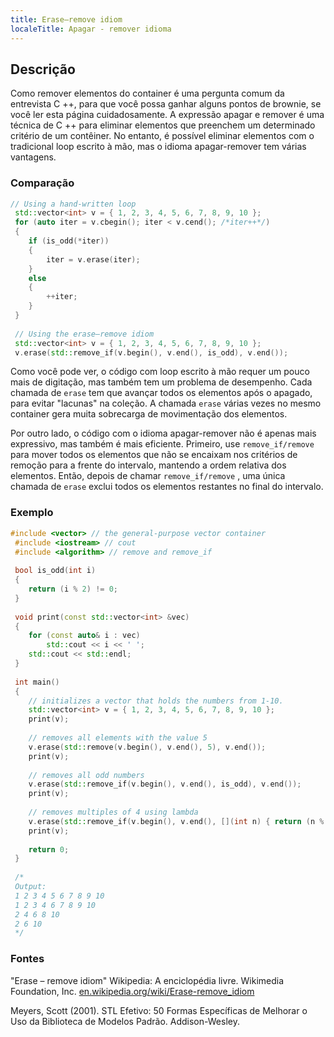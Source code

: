 ```yaml
---
title: Erase–remove idiom
localeTitle: Apagar - remover idioma
---
```

## Descrição

Como remover elementos do container é uma pergunta comum da entrevista C ++, para que você possa ganhar alguns pontos de brownie, se você ler esta página cuidadosamente. A expressão apagar e remover é uma técnica de C ++ para eliminar elementos que preenchem um determinado critério de um contêiner. No entanto, é possível eliminar elementos com o tradicional loop escrito à mão, mas o idioma apagar-remover tem várias vantagens.

### Comparação

```cpp
// Using a hand-written loop 
 std::vector<int> v = { 1, 2, 3, 4, 5, 6, 7, 8, 9, 10 }; 
 for (auto iter = v.cbegin(); iter < v.cend(); /*iter++*/) 
 { 
    if (is_odd(*iter)) 
    { 
        iter = v.erase(iter); 
    } 
    else 
    { 
        ++iter; 
    } 
 } 
 
 // Using the erase–remove idiom 
 std::vector<int> v = { 1, 2, 3, 4, 5, 6, 7, 8, 9, 10 }; 
 v.erase(std::remove_if(v.begin(), v.end(), is_odd), v.end()); 
```

Como você pode ver, o código com loop escrito à mão requer um pouco mais de digitação, mas também tem um problema de desempenho. Cada chamada de `erase` tem que avançar todos os elementos após o apagado, para evitar "lacunas" na coleção. A chamada `erase` várias vezes no mesmo container gera muita sobrecarga de movimentação dos elementos.

Por outro lado, o código com o idioma apagar-remover não é apenas mais expressivo, mas também é mais eficiente. Primeiro, use `remove_if/remove` para mover todos os elementos que não se encaixam nos critérios de remoção para a frente do intervalo, mantendo a ordem relativa dos elementos. Então, depois de chamar `remove_if/remove` , uma única chamada de `erase` exclui todos os elementos restantes no final do intervalo.

### Exemplo

```cpp
#include <vector> // the general-purpose vector container 
 #include <iostream> // cout 
 #include <algorithm> // remove and remove_if 
 
 bool is_odd(int i) 
 { 
    return (i % 2) != 0; 
 } 
 
 void print(const std::vector<int> &vec) 
 { 
    for (const auto& i : vec) 
        std::cout << i << ' '; 
    std::cout << std::endl; 
 } 
 
 int main() 
 { 
    // initializes a vector that holds the numbers from 1-10. 
    std::vector<int> v = { 1, 2, 3, 4, 5, 6, 7, 8, 9, 10 }; 
    print(v); 
 
    // removes all elements with the value 5 
    v.erase(std::remove(v.begin(), v.end(), 5), v.end()); 
    print(v); 
 
    // removes all odd numbers 
    v.erase(std::remove_if(v.begin(), v.end(), is_odd), v.end()); 
    print(v); 
 
    // removes multiples of 4 using lambda 
    v.erase(std::remove_if(v.begin(), v.end(), [](int n) { return (n % 4) == 0; }), v.end()); 
    print(v); 
 
    return 0; 
 } 
 
 /* 
 Output: 
 1 2 3 4 5 6 7 8 9 10 
 1 2 3 4 6 7 8 9 10 
 2 4 6 8 10 
 2 6 10 
 */ 
```

### Fontes

"Erase – remove idiom" Wikipedia: A enciclopédia livre. Wikimedia Foundation, Inc. [en.wikipedia.org/wiki/Erase-remove\_idiom](https://en.wikipedia.org/wiki/Erase%E2%80%93remove_idiom)

Meyers, Scott (2001). STL Efetivo: 50 Formas Específicas de Melhorar o Uso da Biblioteca de Modelos Padrão. Addison-Wesley.